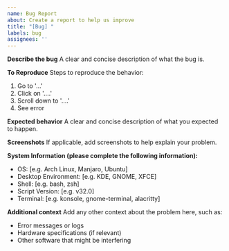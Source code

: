 ```yaml
---
name: Bug Report
about: Create a report to help us improve
title: "[Bug] "
labels: bug
assignees: ''
---
```


**Describe the bug**
A clear and concise description of what the bug is.

**To Reproduce**
Steps to reproduce the behavior:
1. Go to '...'
2. Click on '....'
3. Scroll down to '....'
4. See error

**Expected behavior**
A clear and concise description of what you expected to happen.

**Screenshots**
If applicable, add screenshots to help explain your problem.

**System Information (please complete the following information):**
- OS: [e.g. Arch Linux, Manjaro, Ubuntu]
- Desktop Environment: [e.g. KDE, GNOME, XFCE]
- Shell: [e.g. bash, zsh]
- Script Version: [e.g. v32.0]
- Terminal: [e.g. konsole, gnome-terminal, alacritty]

**Additional context**
Add any other context about the problem here, such as:
- Error messages or logs
- Hardware specifications (if relevant)
- Other software that might be interfering